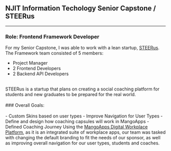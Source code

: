 ## NJIT Information Techology Senior Capstone / STEERus
---
### Role: Frontend Framework Developer 

For my Senior Capstone, I was able to work with a lean startup, <a href="https://www.steerus.io/">STEERus</a>. The Framework 
team consisted of 5 members:
- Project Manager 
- 2 Frontend Developers
- 2 Backend API Developers
<br>
STEERus is a startup that plans on creating a social coaching platform for students and new graduates to be prepared for the real world. 
<br><br>
### Overall Goals:
<br><br>
- Custom Skins based on user types
- Improve Navigation for User Types
- Define and design how coaching capsules will work in MangoApps
- Defined Coaching Journey 
Using the <a href="https://www.mangoapps.com/">MangoApps Digital Workplace Platform</a>, as it is an integrated suite of workplace apps, our team was tasked with changing the default branding to fit the needs of our sponsor, as well as improving overall navigation for our user types, students and coaches. 
<br>


